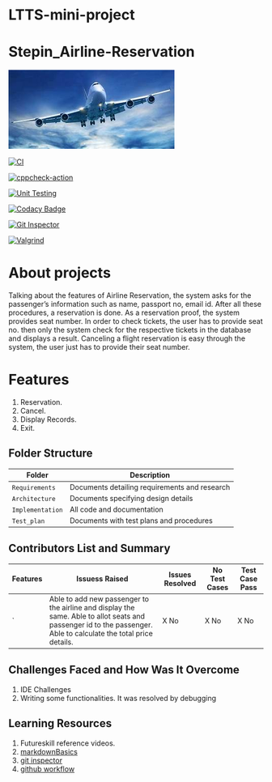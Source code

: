 # LTTS-mini-project
# Stepin_Airline-Reservation
![Banner](https://github.com/Annapoornarb/Stepin_Airline-Reservation/blob/main/1_Requirements/banner.png)

[![CI](https://github.com/Annapoornarb/Stepin_Airline-Reservation/actions/workflows/build.yml/badge.svg)](https://github.com/Annapoornarb/Stepin_Airline-Reservation/actions/workflows/build.yml)

[![cppcheck-action](https://github.com/Annapoornarb/Stepin_Airline-Reservation/actions/workflows/cpp.yml/badge.svg)](https://github.com/Annapoornarb/Stepin_Airline-Reservation/actions/workflows/cpp.yml)

[![Unit Testing](https://github.com/Annapoornarb/Stepin_Airline-Reservation/actions/workflows/unit-test.yml/badge.svg)](https://github.com/Annapoornarb/Stepin_Airline-Reservation/actions/workflows/unit-test.yml)

[![Codacy Badge](https://app.codacy.com/project/badge/Grade/e241101414794ea1a903dca1519f7636)](https://www.codacy.com/gh/Annapoornarb/Stepin_Airline-Reservation/dashboard?utm_source=github.com&amp;utm_medium=referral&amp;utm_content=Annapoornarb/Stepin_Airline-Reservation&amp;utm_campaign=Badge_Grade)

[![Git Inspector](https://github.com/Annapoornarb/Stepin_Airline-Reservation/actions/workflows/gitinspector.yml/badge.svg)](https://github.com/Annapoornarb/Stepin_Airline-Reservation/actions/workflows/gitinspector.yml)

[![Valgrind](https://github.com/Annapoornarb/Stepin_Airline-Reservation/actions/workflows/codequality_valgrind.yml/badge.svg)](https://github.com/Annapoornarb/Stepin_Airline-Reservation/actions/workflows/codequality_valgrind.yml)



# About projects 
Talking about the features of Airline Reservation, the system asks for the passenger’s information such as name, passport no, email id. After all these procedures,  a reservation is done. As a reservation proof, the system provides seat number.  In order to check tickets, the user has to provide seat no. then only the system check for the respective tickets in the database and displays a result. Canceling a flight reservation is easy through the system, the user just has to provide their seat number.
# Features
1. Reservation.
2. Cancel.
3. Display Records.
4. Exit.

## Folder Structure
Folder             | Description
-------------------| -----------------------------------------
`Requirements`   | Documents detailing requirements and research
`Architecture`   | Documents specifying design details
`Implementation` | All code and documentation
`Test_plan`      | Documents with test plans and procedures

## Contributors List and Summary

 |    Features    | Issuess Raised |Issues Resolved|No Test Cases|Test Case Pass
|----------------|----------------|---------------|-------------|--------------
` | Able to add new passenger to the airline and display the same. Able to allot seats and passenger id to the passenger. Able to calculate the total price details. | X No     | X No   |X No   |Yes     
   

## Challenges Faced and How Was It Overcome

1. IDE Challenges
2. Writing some functionalities. It was resolved by debugging

## Learning Resources
1. Futureskill reference videos.
2. [markdownBasics](https://guides.github.com/features/mastering-markdown/)
3. [git inspector](https://github.com/ejwa/gitinspector.git)
4. [github workflow](https://docs.github.com/en/actions/learn-github-action)



